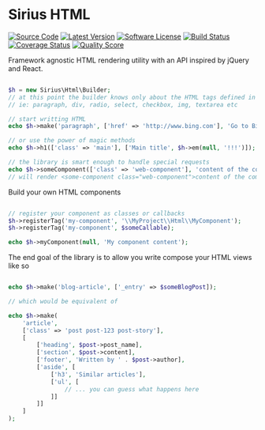 # Sirius HTML

[![Source Code](http://img.shields.io/badge/source-siriusphp/html-blue.svg?style=flat-square)](https://github.com/siriusphp/html)
[![Latest Version](https://img.shields.io/packagist/v/siriusphp/html.svg?style=flat-square)](https://github.com/siriusphp/html/releases)
[![Software License](https://img.shields.io/badge/license-MIT-brightgreen.svg?style=flat-square)](https://github.com/siriusphp/html/blob/master/LICENSE)
[![Build Status](https://img.shields.io/travis/siriusphp/html/master.svg?style=flat-square)](https://travis-ci.org/siriusphp/html)
[![Coverage Status](https://img.shields.io/scrutinizer/coverage/g/siriusphp/html.svg?style=flat-square)](https://scrutinizer-ci.com/g/siriusphp/html/code-structure)
[![Quality Score](https://img.shields.io/scrutinizer/g/siriusphp/html.svg?style=flat-square)](https://scrutinizer-ci.com/g/siriusphp/html)

Framework agnostic HTML rendering utility with an API inspired by jQuery and React.

```php

$h = new Sirius\Html\Builder;
// at this point the builder knows only about the HTML tags defined in the library
// ie: paragraph, div, radio, select, checkbox, img, textarea etc

// start writting HTML
echo $h->make('paragraph', ['href' => 'http://www.bing.com'], 'Go to Bing!']

// or use the power of magic methods
echo $h->h1(['class' => 'main'], ['Main title', $h->em(null, '!!!')]);

// the library is smart enough to handle special requests
echo $h->someComponent(['class' => 'web-component'], 'content of the component');
// will render <some-component class="web-component">content of the component</some-component>

```

Build your own HTML components

```php

// register your component as classes or callbacks
$h->registerTag('my-component', '\\MyProject\\Html\\MyComponent');
$h->registerTag('my-component', $someCallable);

echo $h->myComponent(null, 'My component content');

```

The end goal of the library is to allow you write compose your HTML views like so

```php

echo $h->make('blog-article', ['_entry' => $someBlogPost]);

// which would be equivalent of 

echo $h->make(
	'article',
    ['class' => 'post post-123 post-story'], 
	[
		['heading', $post->post_name],
		['section', $post->content],
		['footer', 'Written by ' . $post->author],
		['aside', [
			['h3', 'Similar articles'],
			['ul', [
				// ... you can guess what happens here 
			]]
		]]
	]	
);
```



